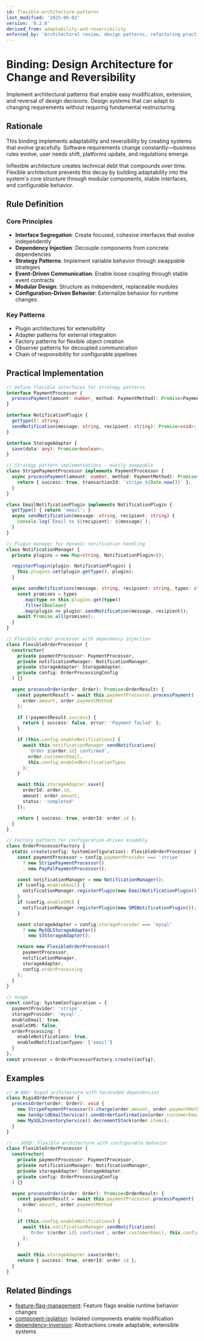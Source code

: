 ```yaml
---
id: flexible-architecture-patterns
last_modified: '2025-06-02'
version: '0.2.0'
derived_from: adaptability-and-reversibility
enforced_by: 'Architectural review, design patterns, refactoring practices'
---
```

# Binding: Design Architecture for Change and Reversibility

Implement architectural patterns that enable easy modification, extension, and reversal of design decisions. Design systems that can adapt to changing requirements without requiring fundamental restructuring.

## Rationale

This binding implements adaptability and reversibility by creating systems that evolve gracefully. Software requirements change constantly—business rules evolve, user needs shift, platforms update, and regulations emerge.

Inflexible architecture creates technical debt that compounds over time. Flexible architecture prevents this decay by building adaptability into the system's core structure through modular components, stable interfaces, and configurable behavior.

## Rule Definition

### Core Principles
- **Interface Segregation**: Create focused, cohesive interfaces that evolve independently
- **Dependency Injection**: Decouple components from concrete dependencies
- **Strategy Patterns**: Implement variable behavior through swappable strategies
- **Event-Driven Communication**: Enable loose coupling through stable event contracts
- **Modular Design**: Structure as independent, replaceable modules
- **Configuration-Driven Behavior**: Externalize behavior for runtime changes

### Key Patterns
- Plugin architectures for extensibility
- Adapter patterns for external integration
- Factory patterns for flexible object creation
- Observer patterns for decoupled communication
- Chain of responsibility for configurable pipelines

## Practical Implementation

```typescript
// Define flexible interfaces for strategy patterns
interface PaymentProcessor {
  processPayment(amount: number, method: PaymentMethod): Promise<PaymentResult>;
}

interface NotificationPlugin {
  getType(): string;
  sendNotification(message: string, recipient: string): Promise<void>;
}

interface StorageAdapter {
  save(data: any): Promise<boolean>;
}

// Strategy pattern implementations - easily swappable
class StripePaymentProcessor implements PaymentProcessor {
  async processPayment(amount: number, method: PaymentMethod): Promise<PaymentResult> {
    return { success: true, transactionId: `stripe_${Date.now()}` };
  }
}

class EmailNotificationPlugin implements NotificationPlugin {
  getType() { return 'email'; }
  async sendNotification(message: string, recipient: string) {
    console.log(`Email to ${recipient}: ${message}`);
  }
}

// Plugin manager for dynamic notification handling
class NotificationManager {
  private plugins = new Map<string, NotificationPlugin>();

  registerPlugin(plugin: NotificationPlugin) {
    this.plugins.set(plugin.getType(), plugin);
  }

  async sendNotifications(message: string, recipient: string, types: string[]) {
    const promises = types
      .map(type => this.plugins.get(type))
      .filter(Boolean)
      .map(plugin => plugin!.sendNotification(message, recipient));
    await Promise.all(promises);
  }
}

// Flexible order processor with dependency injection
class FlexibleOrderProcessor {
  constructor(
    private paymentProcessor: PaymentProcessor,
    private notificationManager: NotificationManager,
    private storageAdapter: StorageAdapter,
    private config: OrderProcessingConfig
  ) {}

  async processOrder(order: Order): Promise<OrderResult> {
    const paymentResult = await this.paymentProcessor.processPayment(
      order.amount, order.paymentMethod
    );

    if (!paymentResult.success) {
      return { success: false, error: 'Payment failed' };
    }

    if (this.config.enableNotifications) {
      await this.notificationManager.sendNotifications(
        `Order ${order.id} confirmed`,
        order.customerEmail,
        this.config.enabledNotificationTypes
      );
    }

    await this.storageAdapter.save({
      orderId: order.id,
      amount: order.amount,
      status: 'completed'
    });

    return { success: true, orderId: order.id };
  }
}

// Factory pattern for configuration-driven assembly
class OrderProcessorFactory {
  static create(config: SystemConfiguration): FlexibleOrderProcessor {
    const paymentProcessor = config.paymentProvider === 'stripe'
      ? new StripePaymentProcessor()
      : new PayPalPaymentProcessor();

    const notificationManager = new NotificationManager();
    if (config.enableEmail) {
      notificationManager.registerPlugin(new EmailNotificationPlugin());
    }
    if (config.enableSMS) {
      notificationManager.registerPlugin(new SMSNotificationPlugin());
    }

    const storageAdapter = config.storageProvider === 'mysql'
      ? new MySQLStorageAdapter()
      : new S3StorageAdapter();

    return new FlexibleOrderProcessor(
      paymentProcessor,
      notificationManager,
      storageAdapter,
      config.orderProcessing
    );
  }
}

// Usage
const config: SystemConfiguration = {
  paymentProvider: 'stripe',
  storageProvider: 'mysql',
  enableEmail: true,
  enableSMS: false,
  orderProcessing: {
    enableNotifications: true,
    enabledNotificationTypes: ['email']
  }
};
const processor = OrderProcessorFactory.create(config);
```
## Examples
```typescript
// ❌ BAD: Rigid architecture with hardcoded dependencies
class RigidOrderProcessor {
  processOrder(order: Order): void {
    new StripePaymentProcessor().charge(order.amount, order.paymentMethod);
    new SendgridEmailService().sendOrderConfirmation(order.customerEmail);
    new MySQLInventoryService().decrementStock(order.items);
  }
}

// ✅ GOOD: Flexible architecture with configurable behavior
class FlexibleOrderProcessor {
  constructor(
    private paymentProcessor: PaymentProcessor,
    private notificationManager: NotificationManager,
    private storageAdapter: StorageAdapter,
    private config: OrderProcessingConfig
  ) {}

  async processOrder(order: Order): Promise<OrderResult> {
    const paymentResult = await this.paymentProcessor.processPayment(
      order.amount, order.paymentMethod
    );

    if (this.config.enableNotifications) {
      await this.notificationManager.sendNotifications(
        `Order ${order.id} confirmed`, order.customerEmail, this.config.enabledNotificationTypes
      );
    }

    await this.storageAdapter.save(order);
    return { success: true, orderId: order.id };
  }
}
```

## Related Bindings

- [feature-flag-management](feature-flag-management.md): Feature flags enable runtime behavior changes
- [component-isolation](component-isolation.md): Isolated components enable modification
- [dependency-inversion](dependency-inversion.md): Abstractions create adaptable, extensible systems
